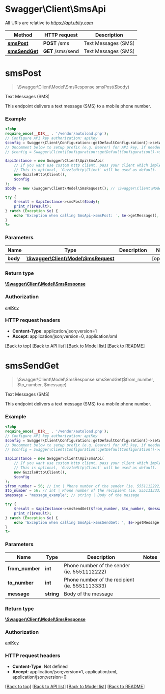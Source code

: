 # Swagger\Client\SmsApi

All URIs are relative to *https://api.ubity.com*

Method | HTTP request | Description
------------- | ------------- | -------------
[**smsPost**](SmsApi.md#smspost) | **POST** /sms | Text Messages (SMS)
[**smsSendGet**](SmsApi.md#smssendget) | **GET** /sms/send | Text Messages (SMS)

# **smsPost**
> \Swagger\Client\Model\SmsResponse smsPost($body)

Text Messages (SMS)

This endpoint delivers a text message (SMS) to a mobile phone number.

### Example
```php
<?php
require_once(__DIR__ . '/vendor/autoload.php');
// Configure API key authorization: apiKey
$config = Swagger\Client\Configuration::getDefaultConfiguration()->setApiKey('key', 'YOUR_API_KEY');
// Uncomment below to setup prefix (e.g. Bearer) for API key, if needed
// $config = Swagger\Client\Configuration::getDefaultConfiguration()->setApiKeyPrefix('key', 'Bearer');

$apiInstance = new Swagger\Client\Api\SmsApi(
    // If you want use custom http client, pass your client which implements `GuzzleHttp\ClientInterface`.
    // This is optional, `GuzzleHttp\Client` will be used as default.
    new GuzzleHttp\Client(),
    $config
);
$body = new \Swagger\Client\Model\SmsRequest(); // \Swagger\Client\Model\SmsRequest | 

try {
    $result = $apiInstance->smsPost($body);
    print_r($result);
} catch (Exception $e) {
    echo 'Exception when calling SmsApi->smsPost: ', $e->getMessage(), PHP_EOL;
}
?>
```

### Parameters

Name | Type | Description  | Notes
------------- | ------------- | ------------- | -------------
 **body** | [**\Swagger\Client\Model\SmsRequest**](../Model/SmsRequest.md)|  | [optional]

### Return type

[**\Swagger\Client\Model\SmsResponse**](../Model/SmsResponse.md)

### Authorization

[apiKey](../../README.md#apiKey)

### HTTP request headers

 - **Content-Type**: application/json;version=1
 - **Accept**: application/json;version=0, application/xml

[[Back to top]](#) [[Back to API list]](../../README.md#documentation-for-api-endpoints) [[Back to Model list]](../../README.md#documentation-for-models) [[Back to README]](../../README.md)

# **smsSendGet**
> \Swagger\Client\Model\SmsResponse smsSendGet($from_number, $to_number, $message)

Text Messages (SMS)

This endpoint delivers a text message (SMS) to a mobile phone number.

### Example
```php
<?php
require_once(__DIR__ . '/vendor/autoload.php');
// Configure API key authorization: apiKey
$config = Swagger\Client\Configuration::getDefaultConfiguration()->setApiKey('key', 'YOUR_API_KEY');
// Uncomment below to setup prefix (e.g. Bearer) for API key, if needed
// $config = Swagger\Client\Configuration::getDefaultConfiguration()->setApiKeyPrefix('key', 'Bearer');

$apiInstance = new Swagger\Client\Api\SmsApi(
    // If you want use custom http client, pass your client which implements `GuzzleHttp\ClientInterface`.
    // This is optional, `GuzzleHttp\Client` will be used as default.
    new GuzzleHttp\Client(),
    $config
);
$from_number = 56; // int | Phone number of the sender (ie. 5551112222)
$to_number = 56; // int | Phone number of the recipient (ie. 5551113333)
$message = "message_example"; // string | Body of the message

try {
    $result = $apiInstance->smsSendGet($from_number, $to_number, $message);
    print_r($result);
} catch (Exception $e) {
    echo 'Exception when calling SmsApi->smsSendGet: ', $e->getMessage(), PHP_EOL;
}
?>
```

### Parameters

Name | Type | Description  | Notes
------------- | ------------- | ------------- | -------------
 **from_number** | **int**| Phone number of the sender (ie. 5551112222) |
 **to_number** | **int**| Phone number of the recipient (ie. 5551113333) |
 **message** | **string**| Body of the message |

### Return type

[**\Swagger\Client\Model\SmsResponse**](../Model/SmsResponse.md)

### Authorization

[apiKey](../../README.md#apiKey)

### HTTP request headers

 - **Content-Type**: Not defined
 - **Accept**: application/json;version=1, application/xml, application/json;version=0

[[Back to top]](#) [[Back to API list]](../../README.md#documentation-for-api-endpoints) [[Back to Model list]](../../README.md#documentation-for-models) [[Back to README]](../../README.md)

